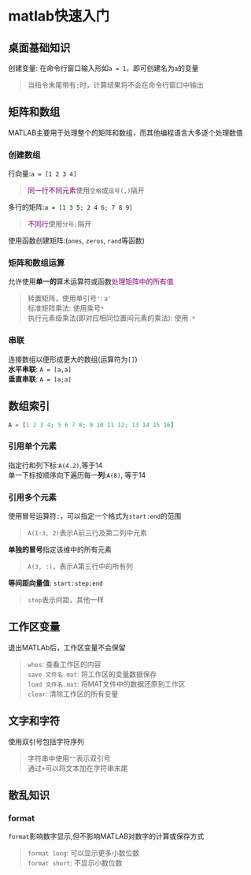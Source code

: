 # matlab快速入门
## 桌面基础知识
创建变量: 在命令行窗口输入形如`a = 1`，即可创建名为`a`的变量  
> 当指令末尾带有`;`时，计算结果将不会在命令行窗口中输出  

## 矩阵和数组
MATLAB主要用于处理整个的矩阵和数组，而其他编程语言大多逐个处理数值  

### 创建数组
行向量:`a = [1 2 3 4]`  
> <font color=purple>同一行不同元素</font>使用`空格`或`逗号(,)`隔开  

多行的矩阵:`a = [1 3 5; 2 4 6; 7 8 9]`  
> <font color=purple>不同行</font>使用`分号;`隔开  

使用函数创建矩阵:(`ones`, `zeros`, `rand`等函数)  

### 矩阵和数组运算 
允许使用**单一的**算术运算符或函数<font color=purple>处理矩阵中的所有值</font>  
> 转置矩阵，使用单引号`'`: ` a' `  
> 标准矩阵乘法: 使用乘号`*`  
> 执行元素级乘法(即对应相同位置间元素的乘法): 使用`.*`  

### 串联
连接数组以便形成更大的数组(运算符为`[]`)  
**水平串联**: `A = [a,a]`  
**垂直串联**: `A = [a;a]`  

## 数组索引
```matlab
A = [1 2 3 4; 5 6 7 8; 9 10 11 12; 13 14 15 16]
```
### 引用单个元素
指定行和列下标:`A(4.2)`,等于14  
单一下标按顺序向下遍历每一**列**:`A(8)`, 等于14  

### 引用多个元素
使用冒号运算符`:`，可以指定一个格式为`start:end`的范围  
> `A(1:3, 2)`表示A前三行及第二列中元素  

**单独的冒号**指定该维中的所有元素  
> `A(3, :)`，表示A第三行中的所有列  

**等间距向量值**: `start:step:end`  
> `step`表示间距，其他一样  

## 工作区变量
退出MATLAb后，工作区变量不会保留  
> `whos`: 查看工作区的内容  
> `save 文件名.mat`: 将工作区的变量数据保存  
> `load 文件名.mat`: 将MAT文件中的数据还原到工作区  
> `clear`: 清除工作区的所有变量  

## 文字和字符
使用双引号包括字符序列  
> 字符串中使用`""`表示双引号  
> 通过`+`可以将文本加在字符串末尾  



## 散乱知识
### format
`format`影响数字显示,但不影响MATLAB对数字的计算或保存方式  
> `format long`: 可以显示更多小数位数  
> `format short`: 不显示小数位数  























